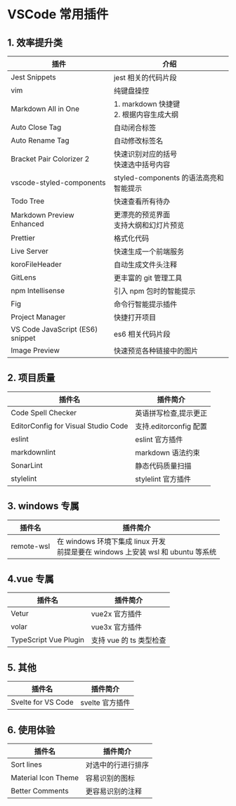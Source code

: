 # VSCode 常用插件

<!-- slide -->

## 1. 效率提升类

| 插件                             | 介绍                                          |
| -------------------------------- | --------------------------------------------- |
| Jest Snippets                    | jest 相关的代码片段                           |
| vim                              | 纯键盘操控                                    |
| Markdown All in One              | 1. markdown 快捷键 <br /> 2. 根据内容生成大纲 |
| Auto Close Tag                   | 自动闭合标签                                  |
| Auto Rename Tag                  | 自动修改标签名                                |
| Bracket Pair Colorizer 2         | 快速识别对应的括号<br /> 快速选中括号内容     |
| vscode-styled-components         | styled-components 的语法高亮和智能提示        |
| Todo Tree                        | 快速查看所有待办                              |
| Markdown Preview Enhanced        | 更漂亮的预览界面 <br /> 支持大纲和幻灯片预览  |
| Prettier                         | 格式化代码                                    |
| Live Server                      | 快速生成一个前端服务                          |
| koroFileHeader                   | 自动生成文件头注释                            |
| GitLens                          | 更丰富的 git 管理工具                         |
| npm Intellisense                 | 引入 npm 包时的智能提示                       |
| Fig                              | 命令行智能提示插件                            |
| Project Manager                  | 快捷打开项目                                  |
| VS Code JavaScript (ES6) snippet | es6 相关代码片段                              |
| Image Preview                    | 快速预览各种链接中的图片                      |

<!-- slide -->

## 2. 项目质量

| 插件名                              | 插件简介               |
| ----------------------------------- | ---------------------- |
| Code Spell Checker                  | 英语拼写检查,提示更正  |
| EditorConfig for Visual Studio Code | 支持.editorconfig 配置 |
| eslint                              | eslint 官方插件        |
| markdownlint                        | markdown 语法约束      |
| SonarLint                           | 静态代码质量扫描       |
| stylelint                           | stylelint 官方插件     |

<!-- slide -->

## 3. windows 专属

| 插件名     | 插件简介                                                                             |
| ---------- | ------------------------------------------------------------------------------------ |
| remote-wsl | 在 windows 环境下集成 linux 开发<br/> 前提是要在 windows 上安装 wsl 和 ubuntu 等系统 |

<!-- slide -->

## 4.vue 专属

| 插件名                | 插件简介                |
| --------------------- | ----------------------- |
| Vetur                 | vue2x 官方插件          |
| volar                 | vue3x 官方插件          |
| TypeScript Vue Plugin | 支持 vue 的 ts 类型检查 |

<!-- slide -->

## 5. 其他

| 插件名             | 插件简介        |
| ------------------ | --------------- |
| Svelte for VS Code | svelte 官方插件 |

## 6. 使用体验

| 插件名              | 插件简介           |
| ------------------- | ------------------ |
| Sort lines          | 对选中的行进行排序 |
| Material Icon Theme | 容易识别的图标     |
| Better Comments     | 更容易识别的注释   |
